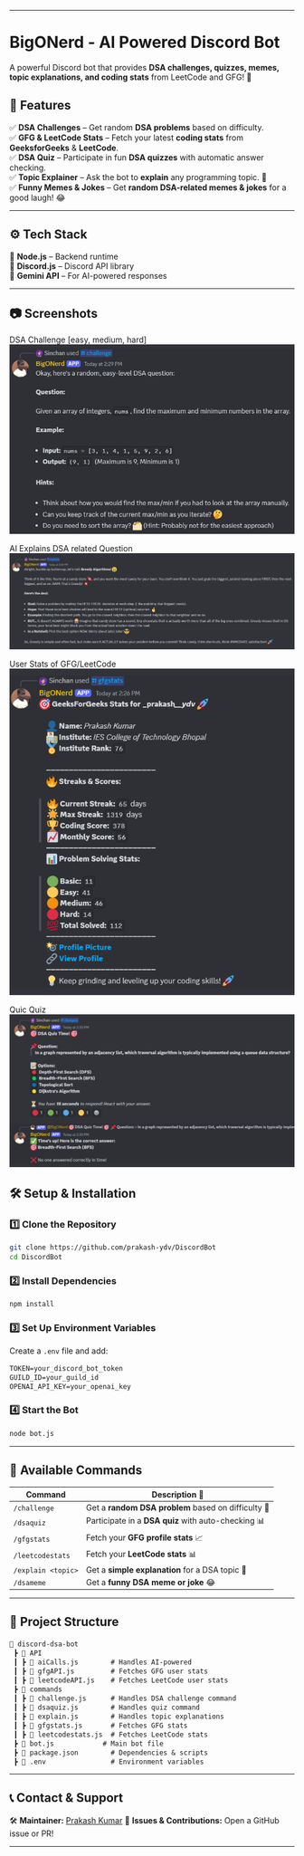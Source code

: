 
---

# **BigONerd - AI Powered Discord Bot**  
A powerful Discord bot that provides **DSA challenges, quizzes, memes, topic explanations, and coding stats** from LeetCode and GFG! 🚀  

## **📌 Features**  
✅ **DSA Challenges** – Get random **DSA problems** based on difficulty.  
✅ **GFG & LeetCode Stats** – Fetch your latest **coding stats** from **GeeksforGeeks** & **LeetCode**.  
✅ **DSA Quiz** – Participate in fun **DSA quizzes** with automatic answer checking.  
✅ **Topic Explainer** – Ask the bot to **explain** any programming topic. 📖  
✅ **Funny Memes & Jokes** – Get **random DSA-related memes & jokes** for a good laugh! 😂  

---

## **⚙️ Tech Stack**  
🔹 **Node.js** – Backend runtime  
🔹 **Discord.js** – Discord API library  
🔹 **Gemini API** – For AI-powered responses  

---

## 📷 Screenshots

DSA Challenge [easy, medium, hard]
![challenge](./screenshots/challenge.png)

AI Explains DSA related Question
![explain](./screenshots/explain.png)

User Stats of GFG/LeetCode
![stats](./screenshots/stats.png)

Quic Quiz
![stats](./screenshots/quiz.png)

## **🛠 Setup & Installation**  

### **1️⃣ Clone the Repository**  
```bash
git clone https://github.com/prakash-ydv/DiscordBot
cd DiscordBot
```

### **2️⃣ Install Dependencies**  
```bash
npm install
```

### **3️⃣ Set Up Environment Variables**  
Create a `.env` file and add:  
```
TOKEN=your_discord_bot_token
GUILD_ID=your_guild_id
OPENAI_API_KEY=your_openai_key
```

### **4️⃣ Start the Bot**  
```bash
node bot.js
```

---

## **📝 Available Commands**  

| Command           | Description 📜 |
|------------------|----------------------------|
| `/challenge`  | Get a **random DSA problem** based on difficulty 🎯 |
| `/dsaquiz`    | Participate in a **DSA quiz** with auto-checking 📊 |
| `/gfgstats`   | Fetch your **GFG profile stats** 📈 |
| `/leetcodestats` | Fetch your **LeetCode stats** 📊 |
| `/explain <topic>` | Get a **simple explanation** for a DSA topic 📖 |
| `/dsameme`    | Get a **funny DSA meme or joke** 😂 |

---

## **📂 Project Structure**  

```
📁 discord-dsa-bot
 ┣ 📁 API
 ┃ ┣ 📄 aiCalls.js        # Handles AI-powered 
 ┃ ┣ 📄 gfgAPI.js         # Fetches GFG user stats
 ┃ ┣ 📄 leetcodeAPI.js    # Fetches LeetCode user stats
 ┣ 📁 commands
 ┃ ┣ 📄 challenge.js      # Handles DSA challenge command
 ┃ ┣ 📄 dsaquiz.js        # Handles quiz command
 ┃ ┣ 📄 explain.js        # Handles topic explanations
 ┃ ┣ 📄 gfgstats.js       # Fetches GFG stats
 ┃ ┣ 📄 leetcodestats.js  # Fetches LeetCode stats
 ┣ 📄 bot.js            # Main bot file
 ┣ 📄 package.json        # Dependencies & scripts
 ┣ 📄 .env                # Environment variables
```

---

## **📞 Contact & Support**  
🛠 **Maintainer:** [Prakash Kumar](https://www.linkedin.com/in/prakash-kumar-jh09/)
📩 **Issues & Contributions:** Open a GitHub issue or PR!  

---
